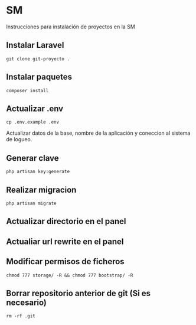 # SM
Instrucciones para instalación de proyectos en la SM

## Instalar Laravel

```
git clone git-proyecto .
```

## Instalar paquetes

```
composer install
```

## Actualizar .env

```
cp .env.example .env
```

Actualizar datos de la base, nombre de la aplicación y coneccion al sistema de logueo. 

## Generar clave
```
php artisan key:generate
```

## Realizar migracion
```
php artisan migrate
```

## Actualizar directorio en el panel


## Actualiar url rewrite en el panel

## Modificar permisos de ficheros
```
chmod 777 storage/ -R && chmod 777 bootstrap/ -R
```

## Borrar repositorio anterior de git (Si es necesario)
```
rm -rf .git
```
